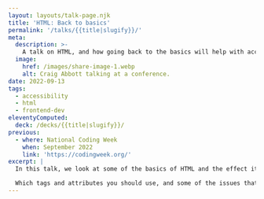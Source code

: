 ```yaml
---
layout: layouts/talk-page.njk
title: 'HTML: Back to basics'
permalink: '/talks/{{title|slugify}}/'
meta:
  description: >-
    A talk on HTML, and how going back to the basics will help with accessibility.
  image:
    href: /images/share-image-1.webp
    alt: Craig Abbott talking at a conference.
date: 2022-09-13
tags:
  - accessibility
  - html
  - frontend-dev
eleventyComputed:
  deck: /decks/{{title|slugify}}/
previous:
  - where: National Coding Week
    when: September 2022
    link: 'https://codingweek.org/'
excerpt: |
  In this talk, we look at some of the basics of HTML and the effect it has on accessibility.

  Which tags and attributes you should use, and some of the issues that arise when you don't use them correctly.
---
```

